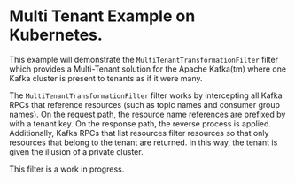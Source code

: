 # Multi Tenant Example on Kubernetes.

This example will demonstrate the `MultiTenantTransformationFilter` filter which provides a Multi-Tenant solution for the
Apache Kafka(tm) where one Kafka cluster is present to tenants as if it were many.

The `MultiTenantTransformationFilter` filter works by intercepting all Kafka RPCs that reference resources (such as
topic names and consumer group names). On the request path, the resource name references are prefixed by with a
tenant key.  On the response path, the reverse process is applied.  Additionally, Kafka RPCs that list resources filter
resources so that only resources that belong to the tenant are returned. In this way, the tenant is given the illusion
of a private cluster.

This filter is a work in progress.
